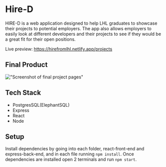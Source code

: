 # Hire-D

HIRE-D is a web application designed to help LHL graduates to showcase their projects to potential employers. The app also allows employers to easily look at different developers and their projects to see if they would be a great fit for their open positions.

Live preview: https://hirefromlhl.netlify.app/projects

## Final Product

!["Screenshot of final project pages"](https://github.com/joshitrigun/hire-d/blob/master/react-front-end/screenshots/ezgif.com-gif-maker.gif?raw=true)

## Tech Stack

- PostgresSQL(ElephantSQL)
- Express
- React
- Node

## Setup

Install dependencies by going into each folder, react-front-end and express-back-end, and in each file running `npm install`. Once dependencies are installed open 2 terminals and run `npm start`.
